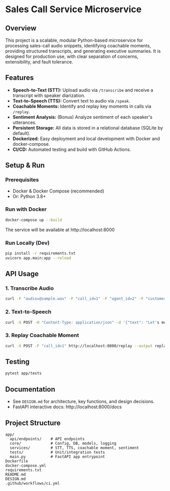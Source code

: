 
# Sales Call Service Microservice

## Overview
This project is a scalable, modular Python-based microservice for processing sales-call audio snippets, identifying coachable moments, providing structured transcripts, and generating executive summaries. It is designed for production use, with clear separation of concerns, extensibility, and fault tolerance.

## Features
- **Speech-to-Text (STT):** Upload audio via `/transcribe` and receive a transcript with speaker diarization.
- **Text-to-Speech (TTS):** Convert text to audio via `/speak`.
- **Coachable Moments:** Identify and replay key moments in calls via `/replay`.
- **Sentiment Analysis:** (Bonus) Analyze sentiment of each speaker's utterances.
- **Persistent Storage:** All data is stored in a relational database (SQLite by default).
- **Dockerized:** Easy deployment and local development with Docker and docker-compose.
- **CI/CD:** Automated testing and build with GitHub Actions.

## Setup & Run

### Prerequisites
- Docker & Docker Compose (recommended)
- Or: Python 3.8+

### Run with Docker
```sh
docker-compose up --build
```
The service will be available at http://localhost:8000

### Run Locally (Dev)
```sh
pip install -r requirements.txt
uvicorn app.main:app --reload
```

## API Usage

### 1. Transcribe Audio
```sh
curl -F "audio=@sample.wav" -F "call_id=1" -F "agent_id=2" -F "customer_id=3" http://localhost:8000/transcribe
```

### 2. Text-to-Speech
```sh
curl -X POST -H "Content-Type: application/json" -d '{"text": "Let's move forward."}' http://localhost:8000/speak --output speech.wav
```

### 3. Replay Coachable Moment
```sh
curl -X POST -F "call_id=1" http://localhost:8000/replay --output replay.wav
```

## Testing
```sh
pytest app/tests
```

## Documentation
- See `DESIGN.md` for architecture, key functions, and design decisions.
- FastAPI interactive docs: http://localhost:8000/docs

## Project Structure
```
app/
  api/endpoints/    # API endpoints
  core/             # Config, DB, models, logging
  services/         # STT, TTS, coachable moment, sentiment
  tests/            # Unit/integration tests
  main.py           # FastAPI app entrypoint
Dockerfile
docker-compose.yml
requirements.txt
README.md
DESIGN.md
.github/workflows/ci.yml
```
